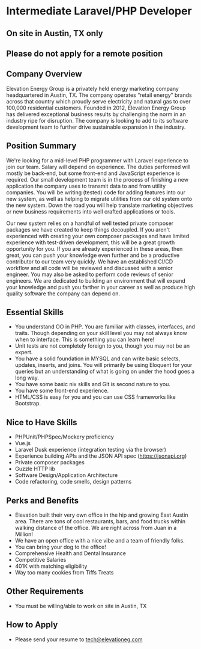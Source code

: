 # Intermediate Laravel/PHP Developer

## On site in Austin, TX only
## Please do not apply for a remote position

## Company Overview
Elevation Energy Group is a privately held energy marketing company headquartered in Austin, TX. The company operates “retail energy” brands across that country which proudly serve electricity and natural gas to over 100,000 residential customers. Founded in 2012, Elevation Energy Group has delivered exceptional business results by challenging the norm in an industry ripe for disruption. The company is looking to add to its software development team to further drive sustainable expansion in the industry.

## Position Summary
We're looking for a mid-level PHP programmer with Laravel experience to join our team. Salary will depend on experience. The duties performed will mostly be back-end, but some front-end and JavaScript experience is required. Our small development team is in the process of finishing a new application the company uses to transmit data to and from utility companies. You will be writing (tested) code for adding features into our new system, as well as helping to migrate utilities from our old system onto the new system. Down the road you will help translate marketing objectives or new business requirements into well crafted applications or tools.

Our new system relies on a handful of well tested private composer packages we have created to keep things decoupled. If you aren't experienced with creating your own composer packages and have limited experience with test-driven development, this will be a great growth opportunity for you. If you are already experienced in these areas, then great, you can push your knowledge even further and be a productive contributor to our team very quickly. We have an established CI/CD workflow and all code will be reviewed and discussed with a senior engineer. You may also be asked to perform code reviews of senior engineers. We are dedicated to building an environment that will expand your knowledge and push you farther in your career as well as produce high quality software the company can depend on.

## Essential Skills
* You understand OO in PHP. You are familiar with classes, interfaces, and traits. Though depending on your skill level you may not always know when to interface. This is something you can learn here!
* Unit tests are not completely foreign to you, though you may not be an expert.
* You have a solid foundation in MYSQL and can write basic selects, updates, inserts, and joins. You will primarily be using Eloquent for your queries but an understanding of what is going on under the hood goes a long way.
* You have some basic nix skills and Git is second nature to you.
* You have some front-end experience.
* HTML/CSS is easy for you and you can use CSS frameworks like Bootstrap.

## Nice to Have Skills
* PHPUnit/PHPSpec/Mockery proficiency
* Vue.js
* Laravel Dusk experience (integration testing via the browser)
* Experience building APIs and the JSON API spec (https://jsonapi.org)
* Private composer packages
* Guzzle HTTP lib
* Software Design/Application Architecture
* Code refactoring, code smells, design patterns

## Perks and Benefits
* Elevation built their very own office in the hip and growing East Austin area. There are tons of cool restaurants, bars, and food trucks within walking distance of the office. We are right across from Juan in a Million!
* We have an open office with a nice vibe and a team of friendly folks.
* You can bring your dog to the office!
* Comprehensive Health and Dental Insurance
* Competitive Salaries
* 401K with matching eligibility
* Way too many cookies from Tiffs Treats

## Other Requirements
* You must be willing/able to work on site in Austin, TX

## How to Apply
* Please send your resume to tech@elevationeg.com

